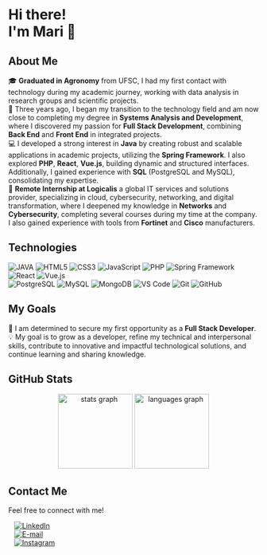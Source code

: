 # Hi there! <br> I'm Mari 👋

## About Me
🎓 **Graduated in Agronomy** from UFSC, I had my first contact with technology during my academic journey, working with data analysis in research groups and scientific projects.  
🌱 Three years ago, I began my transition to the technology field and am now close to completing my degree in **Systems Analysis and Development**, where I discovered my passion for **Full Stack Development**, combining **Back End** and **Front End** in integrated projects.  
💻 I developed a strong interest in **Java** by creating robust and scalable applications in academic projects, utilizing the **Spring Framework**. I also explored  **PHP**, **React**, **Vue.js**, building dynamic and structured interfaces. Additionally, I gained experience with **SQL** (PostgreSQL and MySQL), consolidating my expertise.  
🚀 **Remote Internship at Logicalis** a global IT services and solutions provider, specializing in cloud, cybersecurity, networking, and digital transformation, where I deepened my knowledge in **Networks** and **Cybersecurity**, completing several courses during my time at the company. I also gained experience with tools from **Fortinet** and **Cisco** manufacturers.

## Technologies
![JAVA](https://img.shields.io/badge/Java-ED8B00?style=flat-square&logo=openjdk&logoColor=white) ![HTML5](https://img.shields.io/badge/-HTML5-E34F26?style=flat-square&logo=html5&logoColor=white) ![CSS3](https://img.shields.io/badge/-CSS3-1572B6?style=flat-square&logo=css3&logoColor=white) ![JavaScript](https://img.shields.io/badge/-JavaScript-F7DF1E?style=flat-square&logo=javascript&logoColor=black) ![PHP](https://img.shields.io/badge/PHP-47A248?style=flat-square&logo=php&logoColor=white) ![Spring Framework](https://img.shields.io/badge/Spring_Framework-6DB33F?style=flat-square&logo=Spring&logoColor=white) ![React](https://img.shields.io/badge/-React-61DAFB?style=flat-square&logo=react&logoColor=white) ![Vue.js](https://img.shields.io/badge/Vue.js-4FC08D?style=flat-square&logo=vue.js&logoColor=white) <br> ![PostgreSQL](https://img.shields.io/badge/PostgreSQL-4169e1?style=flat-square&logo=postgresql&logoColor=white) ![MySQL](https://img.shields.io/badge/MySQL-4479A1?style=flat-square&logo=mysql&logoColor=white) ![MongoDB](https://img.shields.io/badge/MongoDB-47A248?style=flat-square&logo=mongodb&logoColor=white) ![VS Code](https://img.shields.io/badge/-VS%20Code-007ACC?style=flat-square&logo=visual-studio-code&logoColor=white) ![Git](https://img.shields.io/badge/-Git-F05032?style=flat-square&logo=git&logoColor=white) ![GitHub](https://img.shields.io/badge/-GitHub-181717?style=flat-square&logo=github&logoColor=white)

## My Goals
🚀 I am determined to secure my first opportunity as a **Full Stack Developer**.  
💡 My goal is to grow as a developer, refine my technical and interpersonal skills, contribute to innovative and impactful technological solutions, and continue learning and sharing knowledge.

## GitHub Stats
<p align="center">
  <img src="https://github-readme-stats.vercel.app/api?username=mariana-schlick&hide_title=false&hide_rank=false&show_icons=true&include_all_commits=true&count_private=true&disable_animations=false&theme=radical&locale=en&hide_border=false&order=1" height="150" alt="stats graph"  />
  <img src="https://github-readme-stats.vercel.app/api/top-langs?username=mariana-schlick&locale=en&hide_title=false&layout=compact&card_width=320&langs_count=5&theme=radical&hide_border=false&order=2" height="150" alt="languages graph"  />
</p>

## Contact Me

Feel free to connect with me!  

&nbsp;&nbsp; [![LinkedIn](https://img.shields.io/badge/LinkedIn-0077B5?style=flat-square&logo=linkedin&logoColor=white)](https://www.linkedin.com/in/mariana-schlickmann/)  
&nbsp;&nbsp; [![E-mail](https://img.shields.io/badge/E--mail-D14836?style=flat-square&logo=gmail&logoColor=white)](mailto:mariana.silva@gmail.com)  
&nbsp;&nbsp; [![Instagram](https://img.shields.io/badge/Instagram-E4405F?style=flat-square&logo=instagram&logoColor=white)](https://instagram.com/mariana.schlick)
